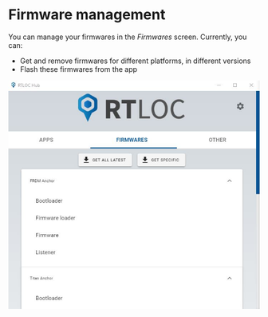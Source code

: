 # Firmware management
You can manage your firmwares in the *Firmwares* screen.
Currently, you can:
  - Get and remove firmwares for different platforms, in different versions
  - Flash these firmwares from the app

![Firmware management](./img/firmwares.jpg)
